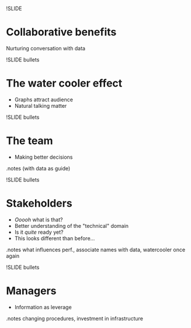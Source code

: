 !SLIDE
# Collaborative benefits #

Nurturing conversation with data

!SLIDE bullets
# The water cooler effect #

* Graphs attract audience
* Natural talking matter

!SLIDE bullets
# The team #

* Making better decisions

.notes (with data as guide)

!SLIDE bullets
# Stakeholders #

* _Ooooh_ what is that?
* Better understanding of the "technical" domain
* Is it _quite_ ready yet?
* This looks different than before...

.notes what influences perf., associate names with data, watercooler once again

!SLIDE bullets
# Managers #

* Information as leverage

.notes changing procedures, investment in infrastructure 
